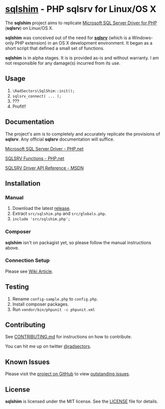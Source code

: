 # [sqlshim] - PHP sqlsrv for Linux/OS X

The **sqlshim** project aims to replicate [Microsoft SQL Server Driver for PHP][sqlsrv] (**sqlsrv**) on Linux/OS X.

**sqlshim** was conceived out of the need for **[sqlsrv]** (which is a Windows-only PHP extension) in an OS X development environment. It began as a short script that defined a small set of functions.

**sqlshim** is in alpha stages. It is is provided as-is and without warranty. I am not responsible for any damage(s) incurred from its use.


## Usage
1. ```\RadSectors\SqlShim::init();```
2. ```sqlsrv_connect( ... );```
3. ???
4. Profit!!


## Documentation
The project's aim is to completely and accurately replicate the provisions of **sqlsrv**. Any official **sqlsrv** documentation will suffice.

[Microsoft SQL Server Driver - PHP.net](http://php.net/manual/en/book.sqlsrv.php)

[SQLSRV Functions - PHP.net](http://php.net/manual/en/ref.sqlsrv.php)

[SQLSRV Driver API Reference - MSDN](https://msdn.microsoft.com/en-us/library/cc296152.aspx)


## Installation
### Manual
1. Download the latest [release](https://github.com/radsectors/sqlshim/releases).
2. Extract ```src/sqlshim.php``` and ```src/globals.php```.
3. ```include 'src/sqlshim.php';```

### Composer
**sqlshim** isn't on packagist yet, so please follow the manual instructions above.

### Connection Setup
Please see [Wiki Article](https://github.com/radsectors/sqlshim/wiki/Connection-Setup).


## Testing
1. Rename ```config-sample.php``` to ```config.php```.
2. Install composer packages.
3. Run ```vendor/bin/phpunit -c phpunit.xml```


## Contributing
See [CONTRIBUTING.md](https://github.com/radsectors/sqlshim/blob/master/CONTRIBUTING.mb) for instructions on how to contribute.

You can hit me up on twitter [@radsectors](https://twitter.com/radsectors).

## Known Issues
Please visit the [project on GitHub](https://github.com/radsectors/sqlshim) to view [outstanding issues](https://github.com/radsectors/sqlshim/issues).

## License
**sqlshim** is licensed under the MIT license. See the [LICENSE](https://github.com/radsectors/sqlshim/blob/master/LICENSE) file for details.

[sqlshim]: https://github.com/radsectors/sqlshim
[sqlsrv]: https://github.com/Azure/msphpsql "Microsoft SQL Server Driver for PHP"